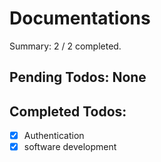 # Documentations

Summary: 2 / 2 completed.

## Pending Todos: None

## Completed Todos:
- [x] Authentication
- [x] software development
